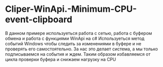 # Cliper-WinApi.-Minimum-CPU-event-clipboard

В данном примере используеться работа с сетью, работа с буфером обмена и работа с функциями WinApi на c#
Используеться метод событий Windows чтобы следить за изменениями в буфере и не проверять его самостоятельно. 
За нас это делает система, а мы только подписываемся на события и ждем.
Таким образом избавляемся от цикла проверки буфера и снижаем нагрузку на CPU
